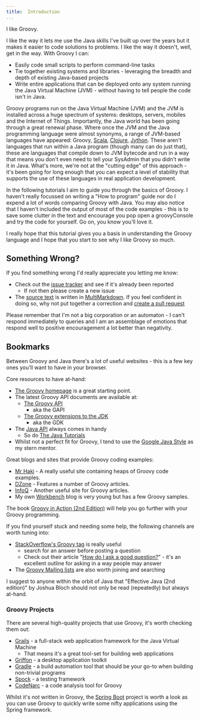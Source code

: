 ```yaml
---
title:	Introduction
...
```

I like Groovy.

I like the way it lets me use the Java skills I've built up over the years but it makes it easier to code solutions to problems. I like the way it doesn't, well, get in the way. With Groovy I can:

- Easily code small scripts to perform command-line tasks
- Tie together existing systems and libraries - leveraging the breadth and depth of existing Java-based projects
- Write entire applications that can be deployed onto any system running the Java Virtual Machine (JVM) - without having to tell people the code isn't in Java.

Groovy programs run on the Java Virtual Machine (JVM) and the JVM is installed across a huge spectrum of systems: desktops, servers, mobiles and the Internet of Things. Importantly, the Java world has been going through a great renewal phase. Where once the JVM and the Java programming language were almost synonyms, a range of JVM-based languages have appeared: Groovy, [Scala](http://www.scala-lang.org/), [Clojure](http://clojure.org/), [Jython](http://www.jython.org/). These aren't languages that run within a Java program (though many can do just that), these are languages that compile down to JVM bytecode and run in a way that means you don't even need to tell your SysAdmin that you didn't write it in Java. What's more, we're not at the "cutting edge" of this approach - it's been going for long enough that you can expect a level of stability that supports the use of these languages in real application development.

In the following tutorials I aim to guide you through the basics of Groovy. I haven't really focussed on writing a "How to program" guide nor do I expend a lot of words comparing Groovy with Java. You may also notice that I haven't included the output of most of the code examples - this is to save some clutter in the text and encourage you pop open a groovyConsole and try the code for yourself. Go on, you know you'll love it.

I really hope that this tutorial gives you a basis in understanding the Groovy language and I hope that you start to see why I like Groovy so much.

## Something Wrong?

If you find something wrong I'd really appreciate you letting me know:

- Check out the [issue tracker](https://bitbucket.org/groovytutorial/groovy-tutorial/issues?status=new&status=open) and see if it's already been reported
	- If not then please create a new issue
- The [source text](https://bitbucket.org/groovytutorial/groovy-tutorial/) is written in [MultiMarkdown](http://fletcherpenney.net/multimarkdown/). If you feel confident in doing so, why not put together a correction and [create a pull request](https://confluence.atlassian.com/display/BITBUCKET/Fork+a+Repo,+Compare+Code,+and+Create+a+Pull+Request) 

Please remember that I'm not a big corporation or an automaton - I can't  respond immediately to queries and I am an assemblage of emotions that respond well to positive encouragement a lot better than negativity.

## Bookmarks

Between Groovy and Java there's a lot of useful websites - this is a few key ones you'll want to have in your browser. 

Core resources to have at-hand:

- [The Groovy homepage](http://www.groovy-lang.org/) is a great starting point.
- The latest Groovy API documents are available at:
	- [The Groovy API](http://groovy-lang.org/api.html)
		- aka the GAPI
	- [The Groovy extensions to the JDK](http://groovy-lang.org/gdk.html)
		- aka the GDK
- The [Java API](http://docs.oracle.com/javase/7/docs/api/) always comes in handy
	- So do [The Java Tutorials](http://docs.oracle.com/javase/tutorial/)
- Whilst not a perfect fit for Groovy, I tend to use the [Google Java Style](http://google-styleguide.googlecode.com/svn/trunk/javaguide.html) as my stern mentor.

Great blogs and sites that provide Groovy coding examples:

- [Mr Haki](http://mrhaki.blogspot.com.au/search/label/Groovy) - A really useful site containing heaps of Groovy code examples.
- [DZone](http://www.dzone.com/links/tag/groovy.html) - Features a number of Groovy articles.
- [InfoQ](http://www.infoq.com/groovy) - Another useful site for Groovy articles.
- My own [Workbench](http://workbench.duncan.dickinson.name) blog is very young but has a few Groovy samples.

The book [Groovy in Action (2nd Edition)](http://www.manning.com/koenig2/) will help you go further with your Groovy programming.

If you find yourself stuck and needing some help, the following channels are worth tuning into:

- [StackOverflow's Groovy tag](http://stackoverflow.com/questions/tagged/groovy) is really useful 
	- search for an answer before posting a question
	- Check out their article "[How do I ask a good question?](http://stackoverflow.com/help/how-to-ask)" - it's an excellent outline for asking in a way people may answer
- The [Groovy Mailing lists](http://groovy-lang.org/mailing-lists.html) are also worth joining and searching

I suggest to anyone within the orbit of Java that "Effective Java (2nd edition)" by Joshua Bloch should not only be read (repeatedly) but always at-hand.

### Groovy Projects

There are several high-quality projects that use Groovy, it's worth checking them out:

- [Grails](https://grails.org/) - a full-stack web application framework for the Java Virtual Machine
	- That means it's a great tool-set for building web applications
- [Griffon](http://new.griffon-framework.org/) - a desktop application toolkit
- [Gradle](https://www.gradle.org/) - a build automation tool that should be your go-to when building non-trivial programs
- [Spock](https://code.google.com/p/spock/) - a testing framework
- [CodeNarc](http://codenarc.sourceforge.net/) - a code analysis tool for Groovy

Whilst it's not written in Groovy, the [Spring Boot](http://projects.spring.io/spring-boot/) project is worth a look as you can use Groovy to quickly write some nifty applications using the Spring framework.

